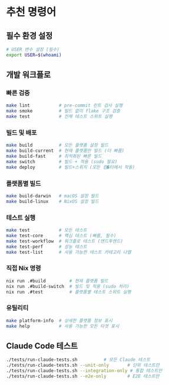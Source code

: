 # 추천 명령어

## 필수 환경 설정

```bash
# USER 변수 설정 (필수)
export USER=$(whoami)
```

## 개발 워크플로

### 빠른 검증
```bash
make lint           # pre-commit 린트 검사 실행
make smoke          # 빌드 없이 flake 구조 검증
make test           # 전체 테스트 스위트 실행
```

### 빌드 및 배포
```bash
make build          # 모든 플랫폼 설정 빌드
make build-current  # 현재 플랫폼만 빌드 (더 빠름)
make build-fast     # 최적화된 빠른 빌드
make switch         # 빌드 + 적용 (sudo 필요)
make deploy         # 빌드+스위치 (모든 컴�터에서 작동)
```

### 플랫폼별 빌드
```bash
make build-darwin   # macOS 설정 빌드
make build-linux    # NixOS 설정 빌드
```

### 테스트 실행
```bash
make test           # 모든 테스트
make test-core      # 핵심 테스트 (빠름, 필수)
make test-workflow  # 워크플로 테스트 (엔드투엔드)
make test-perf      # 성능 테스트
make test-list      # 사용 가능한 테스트 카테고리 나열
```

### 직접 Nix 명령
```bash
nix run .#build         # 현재 플랫폼 빌드
nix run .#build-switch  # 빌드 및 적용 (sudo 처리)
nix run .#test          # 플랫폼별 테스트 스위트 실행
```

### 유틸리티
```bash
make platform-info  # 상세한 플랫폼 정보 표시
make help           # 사용 가능한 모든 타겟 표시
```

## Claude Code 테스트
```bash
./tests/run-claude-tests.sh          # 모든 Claude 테스트
./tests/run-claude-tests.sh --unit-only       # 단위 테스트만
./tests/run-claude-tests.sh --integration-only # 통합 테스트만
./tests/run-claude-tests.sh --e2e-only        # E2E 테스트만
```